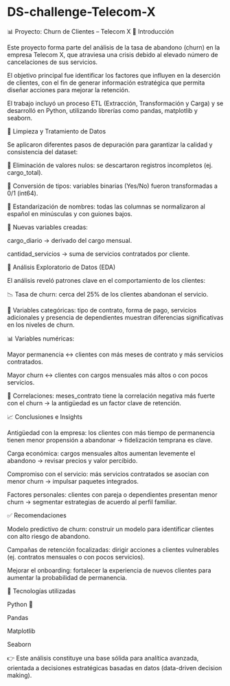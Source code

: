 # DS-challenge-Telecom-X
📊 Proyecto: Churn de Clientes – Telecom X
📌 Introducción

Este proyecto forma parte del análisis de la tasa de abandono (churn) en la empresa Telecom X, que atraviesa una crisis debido al elevado número de cancelaciones de sus servicios.

El objetivo principal fue identificar los factores que influyen en la deserción de clientes, con el fin de generar información estratégica que permita diseñar acciones para mejorar la retención.

El trabajo incluyó un proceso ETL (Extracción, Transformación y Carga) y se desarrolló en Python, utilizando librerías como pandas, matplotlib y seaborn.

🧹 Limpieza y Tratamiento de Datos

Se aplicaron diferentes pasos de depuración para garantizar la calidad y consistencia del dataset:

🔹 Eliminación de valores nulos: se descartaron registros incompletos (ej. cargo_total).

🔹 Conversión de tipos: variables binarias (Yes/No) fueron transformadas a 0/1 (int64).

🔹 Estandarización de nombres: todas las columnas se normalizaron al español en minúsculas y con guiones bajos.

🔹 Nuevas variables creadas:

cargo_diario → derivado del cargo mensual.

cantidad_servicios → suma de servicios contratados por cliente.

🔎 Análisis Exploratorio de Datos (EDA)

El análisis reveló patrones clave en el comportamiento de los clientes:

📉 Tasa de churn: cerca del 25% de los clientes abandonan el servicio.

🔄 Variables categóricas: tipo de contrato, forma de pago, servicios adicionales y presencia de dependientes muestran diferencias significativas en los niveles de churn.

📊 Variables numéricas:

Mayor permanencia ↔ clientes con más meses de contrato y más servicios contratados.

Mayor churn ↔ clientes con cargos mensuales más altos o con pocos servicios.

🧩 Correlaciones: meses_contrato tiene la correlación negativa más fuerte con el churn → la antigüedad es un factor clave de retención.

📈 Conclusiones e Insights

Antigüedad con la empresa: los clientes con más tiempo de permanencia tienen menor propensión a abandonar → fidelización temprana es clave.

Carga económica: cargos mensuales altos aumentan levemente el abandono → revisar precios y valor percibido.

Compromiso con el servicio: más servicios contratados se asocian con menor churn → impulsar paquetes integrados.

Factores personales: clientes con pareja o dependientes presentan menor churn → segmentar estrategias de acuerdo al perfil familiar.

✅ Recomendaciones

Modelo predictivo de churn: construir un modelo para identificar clientes con alto riesgo de abandono.

Campañas de retención focalizadas: dirigir acciones a clientes vulnerables (ej. contratos mensuales o con pocos servicios).

Mejorar el onboarding: fortalecer la experiencia de nuevos clientes para aumentar la probabilidad de permanencia.

🚀 Tecnologías utilizadas

Python 🐍

Pandas

Matplotlib

Seaborn

👉 Este análisis constituye una base sólida para analítica avanzada, orientada a decisiones estratégicas basadas en datos (data-driven decision making).
